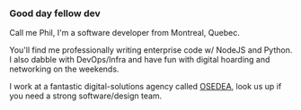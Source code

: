 ### Good day fellow dev
<!--
**philtrep/philtrep** is a ✨ _special_ ✨ repository because its `README.md` (this file) appears on your GitHub profile.
-->
Call me Phil, I'm a software developer from Montreal, Quebec.

You'll find me professionally writing enterprise code w/ NodeJS and Python. I also dabble with DevOps/Infra and have fun with digital hoarding and networking on the weekends.

I work at a fantastic digital-solutions agency called [OSEDEA](https://www.osedea.com/), look us up if you need a strong software/design team.


